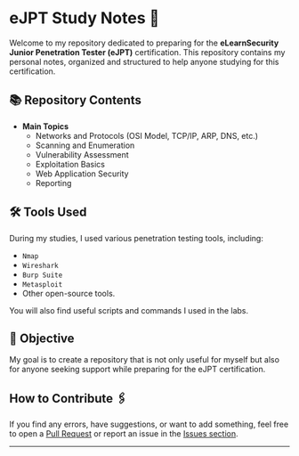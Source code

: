 # eJPT Study Notes 📘

Welcome to my repository dedicated to preparing for the **eLearnSecurity Junior Penetration Tester (eJPT)** certification. This repository contains my personal notes, organized and structured to help anyone studying for this certification.

## 📚 Repository Contents

- **Main Topics**  
  - Networks and Protocols (OSI Model, TCP/IP, ARP, DNS, etc.)  
  - Scanning and Enumeration  
  - Vulnerability Assessment  
  - Exploitation Basics  
  - Web Application Security  
  - Reporting  

## 🛠️ Tools Used

During my studies, I used various penetration testing tools, including:  
- `Nmap`  
- `Wireshark`  
- `Burp Suite`  
- `Metasploit`  
- Other open-source tools.  

You will also find useful scripts and commands I used in the labs.  

## 🚀 Objective

My goal is to create a repository that is not only useful for myself but also for anyone seeking support while preparing for the eJPT certification.  

## How to Contribute 🖇️

If you find any errors, have suggestions, or want to add something, feel free to open a [Pull Request](https://github.com/ggrit/eJPT/pulls) or report an issue in the [Issues section](https://github.com/ggrit/eJPT/issues).  

---
